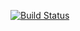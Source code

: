 [![Build Status](https://magnum.travis-ci.com/lovellfelix/cashew.svg?token=NXZf3pjUfM6EhzRtpKqs)](https://magnum.travis-ci.com/lovellfelix/cashew)